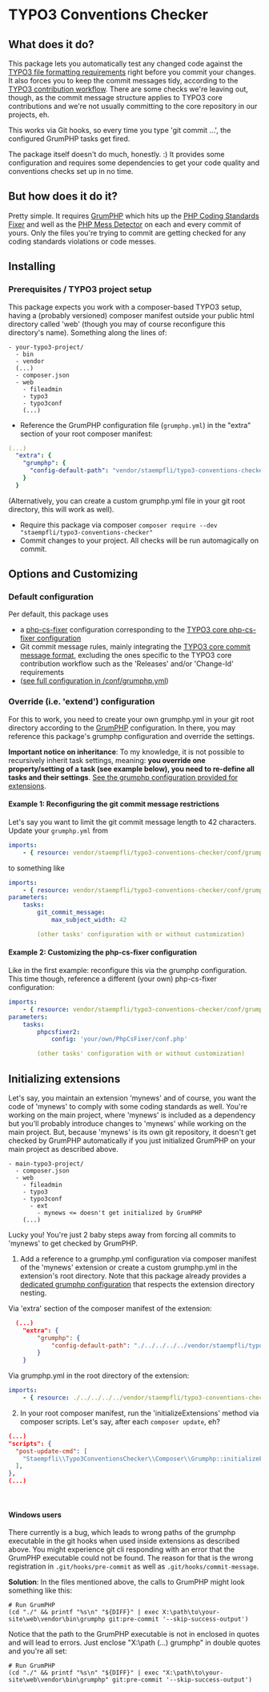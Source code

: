 # TYPO3 Conventions Checker

## What does it do?
This package lets you automatically test any changed code against the
[TYPO3 file formatting requirements][1] right before you commit your changes.
It also forces you to keep the commit messages tidy, according to the
[TYPO3 contribution workflow][2]. There are some checks we're
leaving out, though, as the commit message structure applies to
TYPO3 core contributions and we're not usually committing to the
core repository in our projects, eh.

This works via Git hooks, so every time you type 'git commit ...',
the configured GrumPHP tasks get fired.

The package itself doesn't do much, honestly. :) It provides some
configuration and requires some dependencies to get your
code quality and conventions checks set up in no time.

## But how does it do it?
Pretty simple. It requires [GrumPHP][3]
which hits up the [PHP Coding Standards Fixer](https://github.com/FriendsOfPHP/PHP-CS-Fixer)
and well as the [PHP Mess Detector](https://github.com/phpmd/phpmd)
on each and every commit of yours. Only the files you're trying
to commit are getting checked for any coding standards violations
or code messes.

## Installing
### Prerequisites / TYPO3 project setup
This package expects you work with a composer-based TYPO3 setup, having a
(probably versioned) composer manifest outside your public html
directory called 'web' (though you may of course reconfigure
this directory's name). Something along the lines of:
```
- your-typo3-project/
  - bin
  - vendor
  (...)
  - composer.json
  - web
    - fileadmin
    - typo3
    - typo3conf
    (...)
```

- Reference the GrumPHP configuration file (`grumphp.yml`) in the
"extra" section of your root composer manifest:
```yaml
(...)
  "extra": {
    "grumphp": {
      "config-default-path": "vendor/staempfli/typo3-conventions-checker/conf/grumphp.yml"
    }
  }
```
(Alternatively, you can create a custom grumphp.yml file in your git root
directory, this will work as well).
- Require this package via composer `composer require --dev "staempfli/typo3-conventions-checker"`
- Commit changes to your project. All checks will be run automagically on commit.

## Options and Customizing
### Default configuration
Per default, this package uses
- a [php-cs-fixer](./conf/PhpCsFixer.php) configuration corresponding to the
[TYPO3 core php-cs-fixer configuration](https://github.com/TYPO3/TYPO3.CMS/blob/master/Build/.php_cs)
- Git commit message rules, mainly integrating the [TYPO3 core commit message format][2], excluding
  the ones specific to the TYPO3 core contribution workflow such as the
  'Releases' and/or 'Change-Id' requirements
- ([see full configuration in /conf/grumphp.yml](./conf/grumphp.yml))

### Override (i.e. 'extend') configuration
For this to work, you need to create your own grumphp.yml in your
git root directory according to the [GrumPHP][3] configuration. In there,
you may reference this package's grumphp configuration and override
the settings.

**Important notice on inheritance**: To my knowledge, it is not possible
to recursively inherit task settings, meaning: **you override one
property/setting of a task (see example below), you need to re-define all
tasks and their settings**. [See the grumphp configuration provided
for extensions](./conf/grumphp-extensions.yml).


#### Example 1: Reconfiguring the git commit message restrictions

Let's say you want to limit the git commit message length
to 42 characters. Update your
`grumphp.yml` from
```yaml
imports:
    - { resource: vendor/staempfli/typo3-conventions-checker/conf/grumphp.yml }
```
to something like
```yaml
imports:
    - { resource: vendor/staempfli/typo3-conventions-checker/conf/grumphp.yml }
parameters:
    tasks:                
        git_commit_message:
            max_subject_width: 42

        (other tasks' configuration with or without customization)
```


#### Example 2: Customizing the php-cs-fixer configuration
Like in the first example: reconfigure this via the grumphp
configuration. This time though, reference a different
(your own) php-cs-fixer configuration:
```yaml
imports:
    - { resource: vendor/staempfli/typo3-conventions-checker/conf/grumphp.yml }
parameters:
    tasks:
        phpcsfixer2:
            config: 'your/own/PhpCsFixer/conf.php'

        (other tasks' configuration with or without customization)
```

## Initializing extensions
Let's say, you maintain an extension 'mynews' and
of course, you want the code of 'mynews' to comply with some
coding standards as well. You're working on the main project,
where 'mynews' is included as a dependency but you'll probably
introduce changes to 'mynews' while working on the main project.
But, because 'mynews' is its own git repository, it doesn't get
checked by GrumPHP automatically if you just initialized GrumPHP on
your main project as described above.
```
- main-typo3-project/
  - composer.json
  - web
    - fileadmin
    - typo3
    - typo3conf
      - ext
        - mynews <= doesn't get initialized by GrumPHP
    (...)
```
Lucky you! You're just 2 baby steps away from forcing all
commits to 'mynews' to get checked by GrumPHP.

1. Add a reference to a grumphp.yml configuration via composer manifest of
the 'mynews' extension or create a custom grumphp.yml in the extension's
root directory. Note that this package already provides a
[dedicated grumphp configuration](./conf/grumphp-extensions.yml)
that respects the extension directory nesting.

Via 'extra' section of the composer manifest of the extension:
```json
  (...)
    "extra": {
        "grumphp": {
            "config-default-path": "./../../../../vendor/staempfli/typo3-conventions-checker/conf/grumphp-extensions.yml"
        }
    }
```
Via grumphp.yml in the root directory of the extension:
```yaml
imports:
    - { resource: ./../../../../vendor/staempfli/typo3-conventions-checker/conf/grumphp-extensions.yml }
```

2. In your root composer manifest, run the 'initializeExtensions'
method via composer scripts. Let's say, after each `composer update`, eh?
```json
(...)
"scripts": {
  "post-update-cmd": [
    "Staempfli\\Typo3ConventionsChecker\\Composer\\Grumphp::initializeExtensions",
  ],
},
(...)
```
<br />

#### Windows users
There currently is a bug, which leads to wrong paths of the grumphp
executable in the git hooks when used inside extensions as described
above. You might experience git cli responding with an error that the
GrumPHP executable could not be found. The reason for that is the
wrong registration in `.git/hooks/pre-commit` as well as
`.git/hooks/commit-message`.

**Solution**: In the files mentioned above, the calls to GrumPHP
might look something like this:
```
# Run GrumPHP
(cd "./" && printf "%s\n" "${DIFF}" | exec X:\path\to\your-site\web\vendor\bin\grumphp git:pre-commit '--skip-success-output')
```
Notice that the path to the GrumPHP executable is not in enclosed in quotes and
will lead to errors. Just enclose "X:\path (...) grumphp" in double
quotes and you're all set:
```
# Run GrumPHP
(cd "./" && printf "%s\n" "${DIFF}" | exec "X:\path\to\your-site\web\vendor\bin\grumphp" git:pre-commit '--skip-success-output')
```

[1]: https://docs.typo3.org/typo3cms/CodingGuidelinesReference/PhpFileFormatting/GeneralRequirementsForPhpFiles/Index.html
[2]: https://docs.typo3.org/typo3cms/ContributionWorkflowGuide/GitSetup/CommitMessageFormat.html
[3]: https://github.com/phpro/grumphp